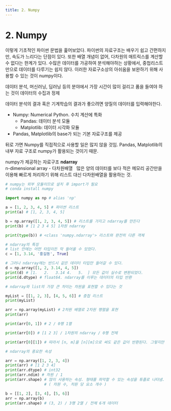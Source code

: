 ```yaml
---
title: 2. Numpy
---
```


# 2. Numpy

이렇게 기초적인 파이썬 문법을 훑어보았다. 파이썬의 자료구조는 배우기 쉽고 간편하지만, 속도가 느리다는 단점이 있다. 또한 배열 개념이 없어, 다차원의 매트릭스를 계산할 수 없다는 한계가 있다. 수많은 데이터를 가공하여 분석해야하는 상황에서, 중첩리스트만으로 데이터를 다루기는 쉽지 않다. 이러한 자료구소상의 아쉬움을 보완하기 위해 사용할 수 있는 것이 numpy이다.

데이터 분석, 머신러닝, 딥러닝 등의 분야에서 가장 시간이 많이 걸리고 품을 들여야 하는 것이 데이터의 수집과 정제

데이터 분석의 결과 혹은 기계학습의 결과가 좋으려면 양질의 데이터를 입력해야한다.

- Numpy: Numerical Python. 수치 계산에 특화
    - Pandas: 데이터 분석 모듈
    - Matplotlib: 데이터 시각화 모듈
- Pandas, Matplotlib의 base가 되는 기본 자료구조를 제공

뒤로 가면 Numpy를 직접적으로 사용할 일은 많지 않을 것임. Pandas, Matplotlib의 내부 자료 구조로 numpy가 활용되는 것이기 때문.

numpy가 제공하는 자료구조 **ndarray**  
n-dimensional array - 다차원배열  
많은 양의 데이터를 보다 적은 메모리 공간만을 이용해 빠르게 처리하기 위해 리스트 대신 다차원배열을 활용하는 것.


```python
# numpy는 외부 모듈이므로 설치 후 import가 필요
# conda install numpy

import numpy as np # alias 'np'
```

```python
a = [1, 2, 3, 4, 5] # 파이썬 리스트
print(a) # [1, 2, 3, 4, 5]

b = np.array([1, 2, 3, 4, 5]) # 리스트를 가지고 ndarray를 만든다
print(b) # [1 2 3 4 5] 1차원 ndarray

print(type(b)) # <class 'numpy.ndarray'> 리스트와 완전히 다른 객체

# ndarray의 특징
# list 안에는 어떤 타입이든 막 들어올 수 있었다.
c = [1, 3.14, '홍길동', True]

# 그러나 ndarray에는 반드시 같은 데이터 타입만 들어갈 수 있다.
d = np.array([1, 2, 3.14, 4, 5])
print(d) # [1.   2.   3.14 4.   5.  ] 모든 값이 실수로 변환되었다.
print(d.dtype) # float64. ndarray를 이루는 데이터의 타입 반환
```

```python
# ndarray와 list의 가장 큰 차이는 차원을 표현할 수 있다는 것

myList = [[1, 2, 3], [4, 5, 6]] # 중첩 리스트
print(myList)

arr = np.array(myList) # 2차원 배열로 2차원 행렬을 표현
print(arr)

print(arr[0, 1]) # 2 / 0행 1열

print(arr[0]) # [1 2 3] / 1차원의 ndarray / 0행 전체

print(arr[0][1]) # 따라서 [n, m]을 [n][m]으로 써도 같은 값이 반환된다. 그렇지만 전자처럼 쓰는게 좋다.
```

```python
# ndarray의 중요한 속성

arr = np.array([1, 2, 3, 4])
print(arr) # [1 2 3 4]
print(arr.dtype) # int32
print(arr.ndim) # 차원 / 1
print(arr.shape) # 많이 사용하는 속성. 형태를 파악할 수 있는 속성을 튜플로 나타냄. 튜플로부터 차원 수, 요소의 개수 알 수 있음
                 # ( 차원 수, 차원 당 요소 개수 )

b = [[1, 2], [3, 4], [5, 6]]
arr = np.array(b)
print(arr.shape) # (3, 2) / 3행 2열 / 전체 6개 데이터
```

